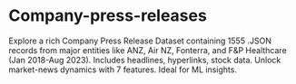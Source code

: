 # Company-press-releases
Explore a rich Company Press Release Dataset containing 1555 .JSON records from major entities like ANZ, Air NZ, Fonterra, and F&amp;P Healthcare (Jan 2018-Aug 2023). Includes headlines, hyperlinks, stock data. Unlock market-news dynamics with 7 features. Ideal for ML insights.

